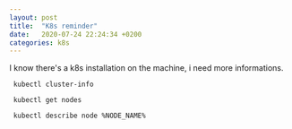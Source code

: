 ```yaml
---
layout: post
title:  "K8s reminder"
date:   2020-07-24 22:24:34 +0200
categories: k8s
---
```

 
I know there's a k8s installation on the machine, i need more informations.  
```
 kubectl cluster-info
```

```
 kubectl get nodes
```
```
 kubectl describe node %NODE_NAME%
```
